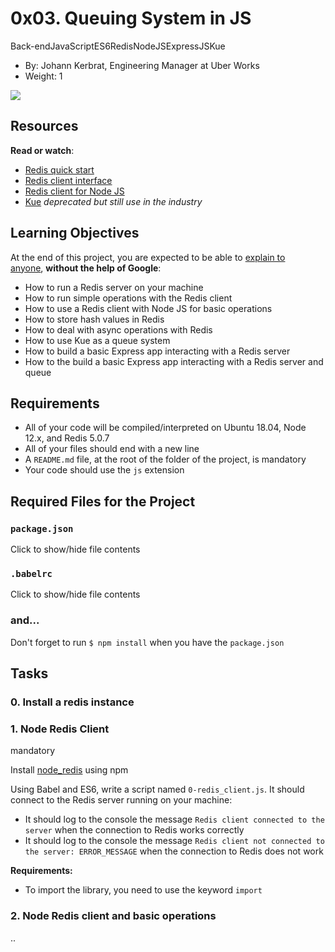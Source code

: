 0x03. Queuing System in JS
==========================

Back-endJavaScriptES6RedisNodeJSExpressJSKue

-   By: Johann Kerbrat, Engineering Manager at Uber Works
-   Weight: 1

![](https://s3.amazonaws.com/alx-intranet.hbtn.io/uploads/medias/2020/1/1486e02a78cdf7b4557c.png?X-Amz-Algorithm=AWS4-HMAC-SHA256&X-Amz-Credential=AKIARDDGGGOUSBVO6H7D%2F20220815%2Fus-east-1%2Fs3%2Faws4_request&X-Amz-Date=20220815T195509Z&X-Amz-Expires=86400&X-Amz-SignedHeaders=host&X-Amz-Signature=35ec3a36d25c73a134fb0de3065010e6c5f93cba917db5eebd0ee999f3a10511)

Resources
---------

**Read or watch**:

-   [Redis quick start](https://alx-intranet.hbtn.io/rltoken/8xeApIhnxgFZkgn54BiIeA "Redis quick start")
-   [Redis client interface](https://alx-intranet.hbtn.io/rltoken/1rq3ral-3C5O1t67dbGcWg "Redis client interface")
-   [Redis client for Node JS](https://alx-intranet.hbtn.io/rltoken/mRftfl67BrNvl-RM5JQfUA "Redis client for Node JS")
-   [Kue](https://alx-intranet.hbtn.io/rltoken/yTC3Ci2IV2US24xJsBfMgQ "Kue") *deprecated but still use in the industry*

Learning Objectives
-------------------

At the end of this project, you are expected to be able to [explain to anyone](https://alx-intranet.hbtn.io/rltoken/7yh7c3Zyy1RyUsdwlfsyDg "explain to anyone"), **without the help of Google**:

-   How to run a Redis server on your machine
-   How to run simple operations with the Redis client
-   How to use a Redis client with Node JS for basic operations
-   How to store hash values in Redis
-   How to deal with async operations with Redis
-   How to use Kue as a queue system
-   How to build a basic Express app interacting with a Redis server
-   How to the build a basic Express app interacting with a Redis server and queue

Requirements
------------

-   All of your code will be compiled/interpreted on Ubuntu 18.04, Node 12.x, and Redis 5.0.7
-   All of your files should end with a new line
-   A `README.md` file, at the root of the folder of the project, is mandatory
-   Your code should use the `js` extension

Required Files for the Project
------------------------------

### `package.json`

Click to show/hide file contents

### `.babelrc`

Click to show/hide file contents

### and...

Don't forget to run `$ npm install` when you have the `package.json`

Tasks
-----

### 0\. Install a redis instance
### 1\. Node Redis Client

mandatory

Install [node_redis](https://alx-intranet.hbtn.io/rltoken/mRftfl67BrNvl-RM5JQfUA "node_redis") using npm

Using Babel and ES6, write a script named `0-redis_client.js`. It should connect to the Redis server running on your machine:

-   It should log to the console the message `Redis client connected to the server` when the connection to Redis works correctly
-   It should log to the console the message `Redis client not connected to the server: ERROR_MESSAGE` when the connection to Redis does not work

**Requirements:**

-   To import the library, you need to use the keyword `import`

### 2\. Node Redis client and basic operations

..
